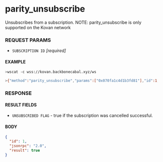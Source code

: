 # parity_unsubscribe

Unsubscribes from a subscription. NOTE: parity_unsubscribe is only supported on
the Kovan network

### REQUEST PARAMS

- `SUBSCRIPTION ID` _[required]_

#### EXAMPLE

```bash
>wscat -c wss://kovan.backbonecabal.xyz/ws

>{"method":"parity_unsubscribe","params":["0x070fa1c4d1b3fd81"],"id":1,"jsonrpc":"2.0"}
```

### RESPONSE

#### RESULT FIELDS

- `UNSUBSCRIBED FLAG` - true if the subscription was cancelled successful.

#### BODY

```json
{
  "id": 1,
  "jsonrpc": "2.0",
  "result": true
}
```
